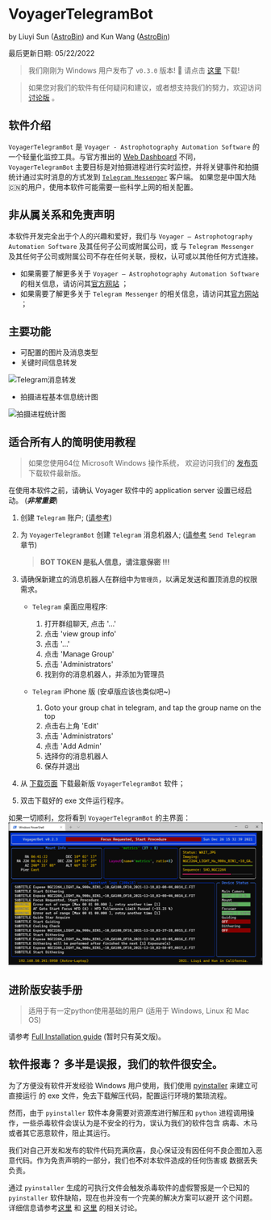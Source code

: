 # VoyagerTelegramBot

by Liuyi Sun ([AstroBin](https://www.astrobin.com/users/liuyisun/)) and Kun
Wang ([AstroBin](https://www.astrobin.com/users/bigpizza/))

最后更新日期: 05/22/2022

> 我们刚刚为 Windows 用户发布了 `v0.3.0` 版本! 🎉 请点击 [这里](https://github.com/sly9/VoyagerTelegramBot/releases/tag/0.3.0) 下载!

> 如果您对我们的软件有任何疑问和建议，或者想支持我们的努力，欢迎访问 [讨论版](https://github.com/sly9/VoyagerTelegramBot/discussions) 。

## 软件介绍

`VoyagerTelegramBot` 是 `Voyager - Astrophotography Automation Software` 的一个轻量化监控工具。与官方推出的
[Web Dashboard](https://www.starkeeper.it/wdashinfo/) 不同，
`VoyagerTelegramBot` 主要目标是对拍摄进程进行实时监控，并将关键事件和拍摄统计通过实时消息的方式发到 [`Telegram Messenger`](https://telegram.org/) 客户端。
如果您是中国大陆🇨🇳的用户，使用本软件可能需要一些科学上网的相关配置。

## 非从属关系和免责声明

本软件开发完全出于个人的兴趣和爱好，我们与 `Voyager – Astrophotography Automation Software` 及其任何子公司或附属公司，或 与 `Telegram Messenger`
及其任何子公司或附属公司不存在任何关联，授权，认可或以其他任何方式连接。

- 如果需要了解更多关于 `Voyager – Astrophotography Automation Software` 的相关信息，请访问其[官方网站](https://software.starkeeper.it/) ；
- 如果需要了解更多关于 `Telegram Messenger` 的相关信息，请访问其[官方网站](https://telegram.org/) ；

## 主要功能

- 可配置的图片及消息类型
- 关键时间信息转发

![Telegram消息转发](images/forwarded_messages_sample.png)

- 拍摄进程基本信息统计图

![拍摄进程统计图](images/target_report_sample.jpg)

## 适合所有人的简明使用教程

> 如果您使用64位 Microsoft Windows 操作系统，
> 欢迎访问我们的 [发布页](https://github.com/sly9/VoyagerTelegramBot/releases) 下载软件最新版。

在使用本软件之前，请确认 Voyager 软件中的 application server 设置已经启动。 (***非常重要***)

1. 创建 `Telegram` 账户; ([请参考](https://telegram.org/))
2. 为 `VoyagerTelegramBot` 创建 `Telegram` 消息机器人;
   ([请参考](https://forum.starkeeper.it/t/send-free-custom-telephone-notifications-to-your-telegram-from-voyager/1889)
   `Send Telegram` 章节)
   > **BOT TOKEN 是私人信息，请注意保密 !!!**
3. 请确保新建立的消息机器人在群组中为`管理员`，以满足发送和置顶消息的权限需求。

    - `Telegram` 桌面应用程序:

        1. 打开群组聊天, 点击 '...'
        2. 点击 'view group info'
        3. 点击 '...'
        4. 点击 'Manage Group'
        5. 点击 'Administrators'
        6. 找到你的消息机器人，并添加为管理员

    - `Telegram` iPhone 版 (安卓版应该也类似吧~)

        1. Goto your group chat in telegram, and tap the group name on the top
        2. 点击右上角 'Edit'
        3. 点击 'Administrators'
        4. 点击 'Add Admin'
        5. 选择你的消息机器人
        6. 保存并退出
4. 从 [下载页面](https://github.com/sly9/VoyagerTelegramBot/releases) 下载最新版 `VoyagerTelegramBot` 软件；
5. 双击下载好的 exe 文件运行程序。

如果一切顺利，您将看到 `VoyagerTelegramBot` 的主界面：
![VoyagerTelegramBot主界面](images/main_window.png)

## 进阶版安装手册

> 适用于有一定python使用基础的用户 (适用于 Windows, Linux 和 Mac OS)

请参考 [Full Installation guide](doc/full_installation.md) (暂时只有英文版)。

## 软件报毒？ 多半是误报，我们的软件很安全。

为了方便没有软件开发经验 Windows 用户使用，我们使用 [pyinstaller](https://github.com/pyinstaller/pyinstaller) 来建立可直接运行 的 exe
文件，免去下载解压代码，配置运行环境的繁琐流程。

然而，由于 `pyinstaller` 软件本身需要对资源库进行解压和 `python` 进程调用操作，一些杀毒软件会误认为是不安全的行为，误认为我们的软件包含 病毒、木马或者其它恶意软件，阻止其运行。

我们对自己开发和发布的软件代码充满欣喜，良心保证没有因任何不良企图加入恶意代码。作为免责声明的一部分，我们也**不**对本软件造成的任何伤害或 数据丢失负责。

通过 `pyinstaller` 生成的可执行文件会触发杀毒软件的虚假警报是一个已知的 `pyinstaller` 软件缺陷，现在也并没有一个完美的解决方案可以避开
这个问题。详细信息请参考[这里](https://github.com/pyinstaller/pyinstaller/issues/5932) 和
[这里](https://stackoverflow.com/questions/43777106/program-made-with-pyinstaller-now-seen-as-a-trojan-horse-by-avg)
的相关讨论。